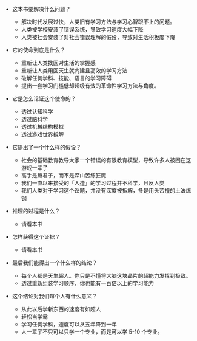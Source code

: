 * 这本书要解决什么问题？

  * 解决时代发展过快，人类旧有学习方法与学习心智跟不上的问题。
  * 人类被学校安装了错误系统，导致学习速度大幅下降
  * 人类被社会安装了对社会错误理解的假设，导致对生活积极度下降
* 它的使命到底是什么？

  * 重新让人类找回对生活的掌握感
  * 重新让人类用回天生就内建且高效的学习方法
  * 破解任何学科、技能、语言的学习障碍
  * 提出一套学习门槛低却超级有效的革命性学习方法与角度。
* 它是怎么论证这个使命的？

  * 透过认知科学
  * 透过脑科学
  * 透过机械结构模拟
  * 透过游戏世界拆解
* 它提出了一个什么样的假设？

  * 社会的基础教育教导大家一个错误的有限教育模型，导致许多人被困在这游戏一辈子
  * 高手是瘾君子，而不是深山苦练狂魔
  * 我们一直以来接受的「人造」的学习过程并不科学，且反人类
  * 我们人类对于学习这个议题，并没有深度被拆解，多是用头苦撞的土法炼钢
* 推理的过程是什么？

  * 请看本书
* 怎样获得这个证据？

  * 请看本书
* 最后我们能得出一个什么样的结论？

  * 每个人都是天生超人。你只是不懂将大脑这块晶片的超能力发挥到极致。
  * 透过重新组装学习顺序，你也能有一百倍以上的学习能力
* 这个结论对我们每个人有什么意义？

  * 从此以后学新东西的速度有如超人
  * 轻松当学霸
  * 学习任何学科，速度可以从五年降到一年
  * 人一辈子不只可以只学一个专业，而是可以学 5-10 个专业。